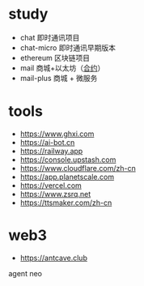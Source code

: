 # study

- chat 即时通讯项目
- chat-micro 即时通讯早期版本
- ethereum 区块链项目
- mail 商城+以太坊（[合约](https://github.com/binbinly/study/blob/master/mall/frontend/contracts/Payment.sol)）
- mail-plus 商城 + 微服务

# tools
- https://www.ghxi.com
- https://ai-bot.cn
- https://railway.app
- https://console.upstash.com
- https://www.cloudflare.com/zh-cn
- https://app.planetscale.com
- https://vercel.com
- https://www.zsrq.net
- https://ttsmaker.com/zh-cn

# web3
- https://antcave.club

agent neo
